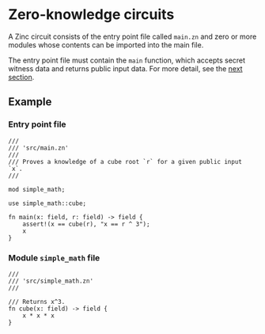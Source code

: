 # Zero-knowledge circuits

A Zinc circuit consists of the entry point file called `main.zn` and zero or more
modules whose contents can be imported into the main file.

The entry point file must contain the `main` function, which accepts secret witness
data and returns public input data. For more detail, see the [next section](01-input-output.md).

## Example

### Entry point file

```rust,no_run,noplaypen
/// 
/// 'src/main.zn'
///
/// Proves a knowledge of a cube root `r` for a given public input `x`.
///

mod simple_math;

use simple_math::cube;

fn main(x: field, r: field) -> field {
    assert!(x == cube(r), "x == r ^ 3");
    x
}
```

### Module `simple_math` file

```rust,no_run,noplaypen
/// 
/// 'src/simple_math.zn'
/// 

/// Returns x^3.
fn cube(x: field) -> field {
    x * x * x
}
```

